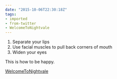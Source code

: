 ```yaml
---
date: "2015-10-06T22:30:18Z"
tags:
- imported
- from-twitter
- WelcomeToNightvale
---
```


1. Separate your lips
2. Use facial muscles to pull back corners of mouth
3. Widen your eyes

This is how to be happy.

[WelcomeToNightvale](/tags/welcometonightvale)
